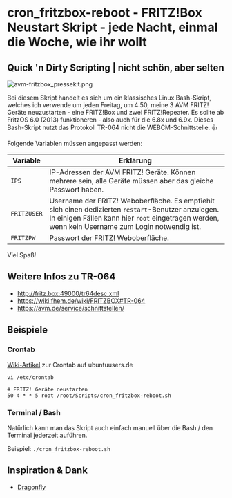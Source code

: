 # cron_fritzbox-reboot - FRITZ!Box Neustart Skript - jede Nacht, einmal die Woche, wie ihr wollt

## Quick 'n Dirty Scripting | nicht schön, aber selten

![avm-fritzbox_pressekit.png](avm-fritzbox_pressekit.png?raw=true "avm-fritzbox_pressekit.png")

Bei diesem Skript handelt es sich um ein klassisches Linux Bash-Skript, welches ich verwende um jeden Freitag, um 4:50, meine 3 AVM FRITZ! Geräte neuzustarten - eine FRITZ!Box und zwei FRITZ!Repeater. Es sollte ab FritzOS 6.0 (2013) funktioneren - also auch für die 6.8x und 6.9x. Dieses Bash-Skript nutzt das Protokoll TR-064 nicht die WEBCM-Schnittstelle. :+1:

Folgende Variablen müssen angepasst werden:

| Variable | Erklärung |
|---|---|
| `IPS` | IP-Adressen der AVM FRITZ! Geräte. Können mehrere sein, alle Geräte müssen aber das gleiche Passwort haben. |
| `FRITZUSER` | Username der FRITZ! Weboberfläche. Es empfiehlt sich einen dedizierten `restart`-Benutzer anzulegen. In einigen Fällen kann hier `root` eingetragen werden, wenn kein Username zum Login notwendig ist. |
| `FRITZPW` | Passwort der FRITZ! Weboberfläche. |

Viel Spaß!

## Weitere Infos zu TR-064 
* http://fritz.box:49000/tr64desc.xml
* https://wiki.fhem.de/wiki/FRITZBOX#TR-064
* https://avm.de/service/schnittstellen/

## Beispiele

### Crontab

[Wiki-Artikel](https://wiki.ubuntuusers.de/Cron/) zur Crontab auf ubuntuusers.de

`vi /etc/crontab`

```
# FRITZ! Geräte neustarten
50 4 * * 5 root /root/Scripts/cron_fritzbox-reboot.sh
```

### Terminal / Bash

Natürlich kann man das Skript auch einfach manuell über die Bash / den Terminal jederzeit auführen.

Beispiel: `./cron_fritzbox-reboot.sh`

## Inspiration & Dank

 * [Dragonfly](https://homematic-forum.de/forum/viewtopic.php?t=27994)
